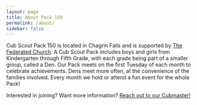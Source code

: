 ```yaml
---
layout: page
title: About Pack 150
permalink: /about/
sidebar: false
---
```

Cub Scout Pack 150 is located in Chagrin Falls and is supported by [The
Federated Church](http://fedchurch.org). A Cub Scout Pack includes boys and girls from
Kindergarten through Fifth Grade, with each grade being part of a smaller group,
called a Den. Our Pack meets on the first Tuesday of each month to celebrate
achievements. Dens meet more often, at the convenience of the
families involved. Every month we hold or attend a fun event for the whole Pack!

Interested in joining? Want more information?
[Reach out to our Cubmaster!](https://Pack150.org/info)
